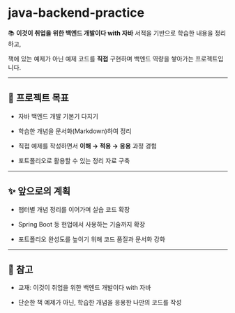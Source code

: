 # java-backend-practice

📚 **이것이 취업을 위한 백엔드 개발이다 with 자바** 서적을 기반으로 학습한 내용을 정리하고, 

책에 있는 예제가 아닌 예제 코드를 **직접** 구현하며 백엔드 역량을 쌓아가는 프로젝트입니다.

---

## 🚀 프로젝트 목표

- 자바 백엔드 개발 기본기 다지기

- 학습한 개념을 문서화(Markdown)하여 정리
  
- 직접 예제를 작성하면서 **이해 → 적용 → 응용** 과정 경험
  
- 포트폴리오로 활용할 수 있는 정리 자료 구축  

---

## ✨ 앞으로의 계획

- 챕터별 개념 정리를 이어가며 실습 코드 확장
  
- Spring Boot 등 현업에서 사용하는 기술까지 확장
  
- 포트폴리오 완성도를 높이기 위해 코드 품질과 문서화 강화

---

## 📌 참고
- 교재: 이것이 취업을 위한 백엔드 개발이다 with 자바
  
- 단순한 책 예제가 아닌, 학습한 개념을 응용한 나만의 코드를 작성

